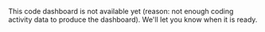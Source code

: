 This code dashboard is not available yet (reason: not enough coding activity data to produce the dashboard). We'll let you know when it is ready.
